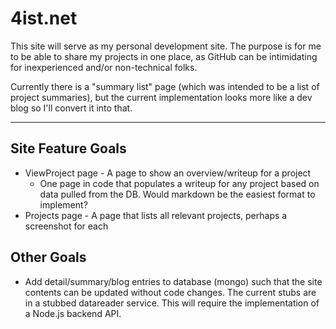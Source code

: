 # 4ist.net

This site will serve as my personal development site. The purpose is for me to be able to share my projects in one place, as GitHub can be intimidating for inexperienced and/or non-technical folks.

Currently there is a "summary list" page (which was intended to be a list of project summaries), but the current implementation looks more like a dev blog so I'll convert it into that.

---

## Site Feature Goals
- ViewProject page - A page to show an overview/writeup for a project 
  - One page in code that populates a writeup for any project based on data pulled from the DB. Would markdown be the easiest format to implement?
- Projects page - A page that lists all relevant projects, perhaps a screenshot for each

## Other Goals
- Add detail/summary/blog entries to database (mongo) such that the site contents can be updated without code changes. The current stubs are in a stubbed datareader service. This will require the implementation of a Node.js backend API.

